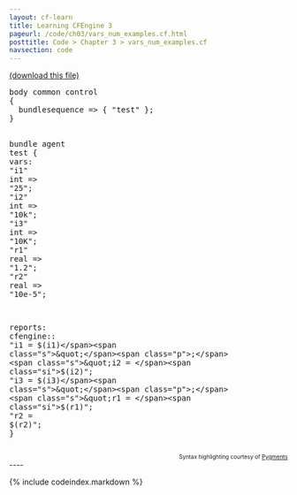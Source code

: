 ```yaml
---
layout: cf-learn
title: Learning CFEngine 3
pageurl: /code/ch03/vars_num_examples.cf.html
posttitle: Code > Chapter 3 > vars_num_examples.cf
navsection: code
---
```


[(download this file)](https://raw.github.com/zzamboni/cf-learn.info/master/src/ch03/vars_num_examples.cf)

<div class="highlight"><pre><span class="k">body</span> <span class="k">common</span> <span class="k">control</span>
<span class="p">{</span>
  <span class="kr">bundlesequence</span> <span class="o">=&gt;</span> <span class="p">{</span> <span class="s">&quot;test&quot;</span> <span class="p">};</span>
<span class="p">}</span>

<span class="k">bundle</span> <span class="k">agent</span> <span class="nf">test</span>
<span class="p">{</span>
  <span class="kd">vars</span><span class="p">:</span>
    <span class="p">&quot;</span><span class="nv">i1</span><span class="p">&quot;</span> <span class="kt">int</span> <span class="o">=&gt;</span> <span class="s">&quot;25&quot;</span><span class="p">;</span>
    <span class="p">&quot;</span><span class="nv">i2</span><span class="p">&quot;</span> <span class="kt">int</span> <span class="o">=&gt;</span> <span class="s">&quot;10k&quot;</span><span class="p">;</span>
    <span class="p">&quot;</span><span class="nv">i3</span><span class="p">&quot;</span> <span class="kt">int</span> <span class="o">=&gt;</span> <span class="s">&quot;10K&quot;</span><span class="p">;</span>
    <span class="p">&quot;</span><span class="nv">r1</span><span class="p">&quot;</span> <span class="kt">real</span> <span class="o">=&gt;</span> <span class="s">&quot;1.2&quot;</span><span class="p">;</span>
    <span class="p">&quot;</span><span class="nv">r2</span><span class="p">&quot;</span> <span class="kt">real</span> <span class="o">=&gt;</span> <span class="s">&quot;10e-5&quot;</span><span class="p">;</span>

  <span class="kd">reports</span><span class="p">:</span>
    <span class="nc">cfengine</span><span class="p">::</span>
      <span class="s">&quot;i1 = </span><span class="si">$(i1)</span><span class="s">&quot;</span><span class="p">;</span>
      <span class="s">&quot;i2 = </span><span class="si">$(i2)</span><span class="s">&quot;</span><span class="p">;</span>
      <span class="s">&quot;i3 = </span><span class="si">$(i3)</span><span class="s">&quot;</span><span class="p">;</span>
      <span class="s">&quot;r1 = </span><span class="si">$(r1)</span><span class="s">&quot;</span><span class="p">;</span>
      <span class="s">&quot;r2 = </span><span class="si">$(r2)</span><span class="s">&quot;</span><span class="p">;</span>
<span class="p">}</span>
</pre></div>

<div align="right"><font size="-2">Syntax highlighting courtesy of <a href="http://blog.zzamboni.org/cfengine3-lexer-for-pygments">Pygments</a></font></div>
----

{% include codeindex.markdown %}

